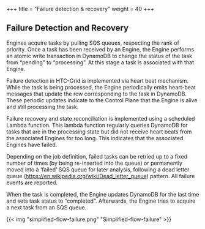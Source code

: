 +++
title = "Failure detection & recovery"
weight = 40
+++


## Failure Detection and Recovery

Engines acquire tasks by pulling SQS queues, respecting the rank of priority. Once a task has been received by an Engine, the Engine performs an atomic write transaction in DynamoDB to change the status of the task from “pending” to “processing”. At this stage a task is associated with that Engine.

Failure detection in HTC-Grid is implemented via heart beat mechanism. While the task is being processed, the Engine periodically emits heart-beat messages that update the row corresponding to the task in DynamoDB. These periodic updates indicate to the Control Plane that the Engine is alive and still processing the task.

Failure recovery and state reconciliation is implemented using a scheduled Lambda function. This lambda function regularly queries DynamoDB for tasks that are in the processing state but did not receive heart beats from the associated Engines for too long. This indicates that the associated Engines have failed.

Depending on the job definition, failed tasks can be retried up to a fixed number of times (by being re-inserted into the queue) or permanently moved into a ‘failed’ SQS queue for later analysis, following a dead letter queue (https://en.wikipedia.org/wiki/Dead_letter_queue) pattern. All failure events are reported.

When the task is completed, the Engine updates DynamoDB for the last time and sets task status to “completed”. Afterwards, the Engine tries to acquire a next task from an SQS queue.


{{< img "simplified-flow-failure.png"  "Simplified-flow-failure" >}}